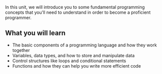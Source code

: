 In this unit, we will introduce you to some fundamental programming concepts that you'll need to understand in order to become a proficient programmer.

## What you will learn

- The basic components of a programming language and how they work together
- Variables, data types, and how to store and manipulate data
- Control structures like loops and conditional statements
- Functions and how they can help you write more efficient code
